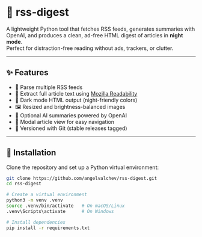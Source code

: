 # 📖 rss-digest

A lightweight Python tool that fetches RSS feeds, generates summaries with OpenAI, and produces a clean, ad-free HTML digest of articles in **night mode**.  
Perfect for distraction-free reading without ads, trackers, or clutter.

---

## ✨ Features
- 📰 Parse multiple RSS feeds
- 🧹 Extract full article text using [Mozilla Readability](https://github.com/mozilla/readability)
- 🌙 Dark mode HTML output (night-friendly colors)
- 🖼️ Resized and brightness-balanced images
- 🤖 Optional AI summaries powered by OpenAI
- 📌 Modal article view for easy navigation
- 🔖 Versioned with Git (stable releases tagged)

---

## 🚀 Installation

Clone the repository and set up a Python virtual environment:

```bash
git clone https://github.com/angelvalchev/rss-digest.git
cd rss-digest

# Create a virtual environment
python3 -m venv .venv
source .venv/bin/activate   # On macOS/Linux
.venv\Scripts\activate      # On Windows

# Install dependencies
pip install -r requirements.txt
